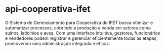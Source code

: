 # api-cooperativa-ifet
 O Sistema de Gerenciamento para Cooperativa do IFET busca otimizar e automatizar processos, cobrindo a produção e venda em setores como suínos, laticínios e aves. Com uma interface intuitiva, gestores, funcionários e vendedores podem registrar e gerenciar eficientemente todas as etapas, promovendo uma administração integrada e eficaz.
